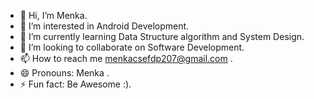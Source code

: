 - 👋 Hi, I’m Menka.
- 👀 I’m interested in  Android Development.
- 🌱 I’m currently learning  Data Structure algorithm and System Design.
- 💞️ I’m looking to collaborate on Software Development.
- 📫 How to reach me menkacsefdp207@gmail.com .
- 😄 Pronouns: Menka .
- ⚡ Fun fact: Be Awesome  :).

<!---
cyCaffine/cyCaffine is a ✨ special ✨ repository because its `README.md` (this file) appears on your GitHub profile.
You can click the Preview link to take a look at your changes.
--->
